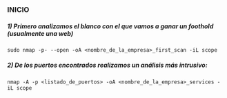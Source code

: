 ### INICIO
##### 1) Primero analizamos el blanco con el que vamos a ganar un foothold (usualmente una web)

    sudo nmap -p- --open -oA <nombre_de_la_empresa>_first_scan -iL scope

##### 2) De los puertos encontrados realizamos un análisis más intrusivo:

    nmap -A -p <listado_de_puertos> -oA <nombre_de_la_empresa>_services -iL scope

